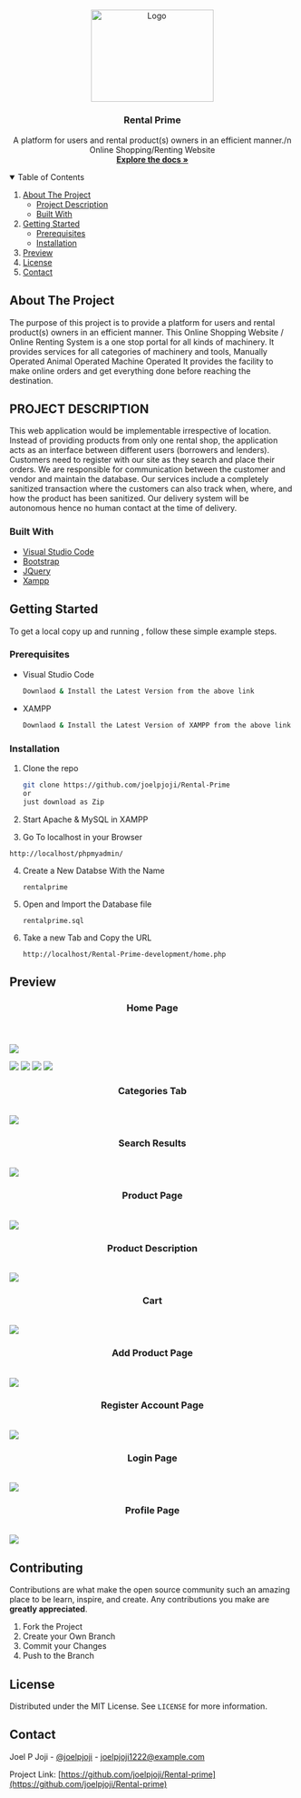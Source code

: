 
<!-- PROJECT LOGO -->
<br />
<p align="center">
  <a href="https://github.com/joelpjoji/Rental-Prime">
    <img src="https://github.com/joelpjoji/Rental-Prime/blob/main/images/short%20logo%20(for%20dark%20bg).png" alt="Logo" width="215.5" height="161.5">
  </a>

  <h3 align="center">Rental Prime</h3>

  <p align="center">
    A platform for users and rental product(s) owners in an efficient manner./n Online Shopping/Renting Website 
    <br />
    <a href="https://github.com/joelpjoji/Rental-Prime"><strong>Explore the docs »</strong></a>
    <br />


<!-- TABLE OF CONTENTS -->
<details open="open">
  <summary>Table of Contents</summary>
  <ol>
    <li>
      <a href="#about-the-project">About The Project</a>
      <ul>
        <li><a href="#project-description">Project Description</a></li>
      </ul>
      <ul>
        <li><a href="#built-with">Built With</a></li>
      </ul>
    </li>
    <li>
      <a href="#getting-started">Getting Started</a>
      <ul>
        <li><a href="#prerequisites">Prerequisites</a></li>
        <li><a href="#installation">Installation</a></li>
      </ul>
    </li>
    <li><a href="#Preview">Preview</a></li>
    <li><a href="#license">License</a></li>
    <li><a href="#contact">Contact</a></li>
  </ol>
</details>



<!-- ABOUT THE PROJECT -->
## About The Project

The purpose of this project is to provide a platform for users and rental product(s) owners in an efficient manner.
This Online Shopping Website / Online Renting System is a one stop portal for all kinds of machinery. It provides services for all categories of machinery and tools, 
Manually Operated
Animal Operated
Machine Operated
It provides the facility to make online orders and get everything done before reaching the destination.

## PROJECT DESCRIPTION

This web application would be implementable irrespective of location. Instead of providing products from only one rental shop, the application acts as an interface between different users (borrowers and lenders).
Customers need to register with our site as they search and place their orders. We are responsible for communication between the customer and vendor and maintain the database. Our services include a completely sanitized transaction where the customers can also track when, where, and how the product has been sanitized. Our delivery system will be autonomous hence no human contact at the time of delivery.


### Built With
* [Visual Studio Code](https://code.visualstudio.com)
* [Bootstrap](https://getbootstrap.com)
* [JQuery](https://jquery.com)
* [Xampp](https://www.apachefriends.org/index.html)


<!-- GETTING STARTED -->
## Getting Started

To get a local copy up and running , follow these simple example steps.

### Prerequisites


* Visual Studio Code
  ```sh
  Downlaod & Install the Latest Version from the above link
  ```
* XAMPP
  ```sh
  Downlaod & Install the Latest Version of XAMPP from the above link
  ```

### Installation

1. Clone the repo
   ```sh
   git clone https://github.com/joelpjoji/Rental-Prime
   or
   just download as Zip
   ```
2. Start Apache & MySQL in XAMPP

3. Go To localhost in your Browser
  ```
  http://localhost/phpmyadmin/
  ```
4. Create a New Databse With the Name 
    ```
    rentalprime 
    ```
5. Open and Import the Database file
    ```
    rentalprime.sql
    ```
6. Take a new Tab and Copy the URL
    ```
    http://localhost/Rental-Prime-development/home.php
    ```

<!-- Screenshots -->
## Preview
<h3 align="center">Home Page</h3>
<h3 align="center"></h3>
<br />
<align="center"> 
  
![](https://github.com/joelpjoji/Rental-Prime/blob/main/Screenshots/recording.gif)

<img src="https://github.com/joelpjoji/Rental-Prime/blob/main/Screenshots/home1.png">

<img src="https://github.com/joelpjoji/Rental-Prime/blob/main/Screenshots/home2.png">

<img src="https://github.com/joelpjoji/Rental-Prime/blob/main/Screenshots/home3.png">

<img src="https://github.com/joelpjoji/Rental-Prime/blob/main/Screenshots/home4.png">

<br />
<p align="center">
  <h3 align="center">Categories Tab</h3>
  <br />
<img src="https://github.com/joelpjoji/Rental-Prime/blob/main/Screenshots/categories.png">

<br />
<p align="center">
<h3 align="center">Search Results</h3>
 <br /> 
<img src="https://github.com/joelpjoji/Rental-Prime/blob/main/Screenshots/search.png">

<br />
<p align="center">
<h3 align="center"> Product Page</h3>
  <br />
<img src="https://github.com/joelpjoji/Rental-Prime/blob/main/Screenshots/product.png">

<br />
<p align="center">
<h3 align="center">Product Description</h3> 
  <br />
<img src="https://github.com/joelpjoji/Rental-Prime/blob/main/Screenshots/productDis.png">

<br />
<p align="center">
<h3 align="center">Cart </h3> 
  <br />
<img src="https://github.com/joelpjoji/Rental-Prime/blob/main/Screenshots/cart.png">

<br />
<p align="center">
<h3 align="center">Add Product Page </h3> 
 <br /> 
<img src="https://github.com/joelpjoji/Rental-Prime/blob/main/Screenshots/Addproduct.png">

<br />
<p align="center">
<h3 align="center">Register Account Page</h3> 
<br />  
<img src="https://github.com/joelpjoji/Rental-Prime/blob/main/Screenshots/register.png">

<br />
<p align="center">
<h3 align="center"> Login Page</h3>
  <br />
<img src="https://github.com/joelpjoji/Rental-Prime/blob/main/Screenshots/login.png">

<br />
<p align="center">
<h3 align="center">Profile Page</h3> 
 <br /> 
<img src="https://github.com/joelpjoji/Rental-Prime/blob/main/Screenshots/profile.png">

<!-- CONTRIBUTING -->
## Contributing

Contributions are what make the open source community such an amazing place to be learn, inspire, and create. Any contributions you make are **greatly appreciated**.

1. Fork the Project
2. Create your Own Branch 
3. Commit your Changes 
4. Push to the Branch 




<!-- LICENSE -->
## License

Distributed under the MIT License. See `LICENSE` for more information.



<!-- CONTACT -->
## Contact

Joel P Joji - [@joelpjoji](https://twitter.com/joelpjoji) - joelpjoji1222@example.com

Project Link: [https://github.com/joelpjoji/Rental-prime](https://github.com/joelpjoji/Rental-prime)


